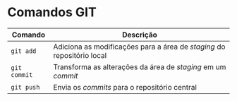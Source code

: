 # Comandos GIT

| Comando | Descrição |
| --- | --- |
| `git add` | Adiciona as modificações para a área de *staging* do repositório local |
| `git commit` | Transforma as alterações da área de *staging* em um *commit* |
| `git push` | Envia os *commits* para o repositório central |